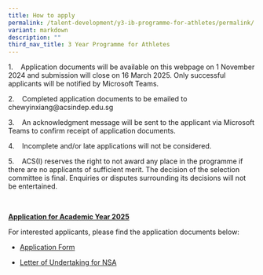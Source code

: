 ```yaml
---
title: How to apply
permalink: /talent-development/y3-ib-programme-for-athletes/permalink/
variant: markdown
description: ""
third_nav_title: 3 Year Programme for Athletes
---
```

<p>1.&nbsp;&nbsp;&nbsp; Application documents will be available on this webpage on 1 November 2024 and submission will close on 16 March 2025. Only successful applicants will be notified by Microsoft Teams.</p>
<p>2.&nbsp;&nbsp;&nbsp; Completed application documents to be emailed to <a rel="noopener noreferrer nofollow" target="_blank">chewyinxiang@acsindep.edu.sg</a></p>
<p>3.&nbsp;&nbsp;&nbsp; An acknowledgment message will be sent to the applicant via Microsoft Teams to confirm receipt of application documents.</p>
<p>4.&nbsp;&nbsp;&nbsp; Incomplete and/or late applications will not be considered.</p>
<p>5.&nbsp;&nbsp;&nbsp; ACS(I) reserves the right to not award any place in the programme if there are no applicants of sufficient merit. The decision of the selection committee is final. Enquiries or disputes surrounding its decisions will not be entertained.</p>
<p>&nbsp;</p>
<p><strong><u>Application for Academic Year 2025</u></strong></p>
<p>For interested applicants, please find the application documents below:</p>
<ul data-tight="true" class="tight">
<li>
<p><a href="/files/Application_Form_for_three_year_IB_Diploma_Programme_for_High_Performing_Student_Athletes.pdf">Application Form</a></p>
</li>
<li>
<p><a href="/files/Letter_of_Undertaking_for_NSA.pdf">Letter of Undertaking for NSA</a></p>
</li>
</ul>
<p>&nbsp;</p>
<p>&nbsp;</p>